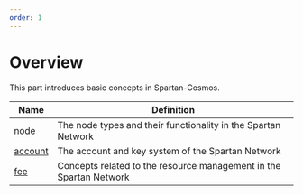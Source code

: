 ```yaml
---
order: 1
---
```


# Overview

This part introduces basic concepts in Spartan-Cosmos.

| Name                    | Definition                                                         |
| ----------------------- | ------------------------------------------------------------------ |
| [node](./node.md)       | The node types and their functionality in the Spartan Network      |
| [account](./account.md) | The account and key system of the Spartan Network                  |
| [fee](./fee.md)         | Concepts related to the resource management in the Spartan Network |
